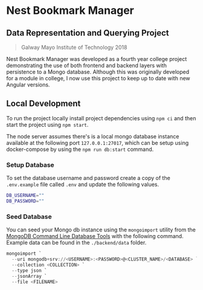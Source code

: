 # Nest Bookmark Manager

## Data Representation and Querying Project

> Galway Mayo Institute of Technology 2018

Nest Bookmark Manager was developed as a fourth year college project demonstrating the use of both frontend and backend layers with persistence to a Mongo database. Although this was originally developed for a module in college, I now use this project to keep up to date with new Angular versions.

## Local Development

To run the project locally install project dependencies using `npm ci` and then start the project using `npm start`.

The node server assumes there's is a local mongo database instance available at the following port `127.0.0.1:27017`, which can be setup using docker-compose by using the `npm run db:start` command.

### Setup Database

To set the database username and password create a copy of the `.env.example` file called `.env` and update the following values.

```sh
DB_USERNAME=""
DB_PASSWORD=""
```

### Seed Database

You can seed your Mongo db instance using the `mongoimport` utility from the [MongoDB Command Line Database Tools](https://www.mongodb.com/try/download/database-tools) with the following command. Example data can be found in the `./backend/data` folder.

```ps1
mongoimport `
  --uri mongodb+srv://<USERNAME>:<PASSWORD>@<CLUSTER_NAME>/<DATABASE> `
  --collection <COLLECTION> `
  --type json `
  --jsonArray `
  --file <FILENAME>
```
